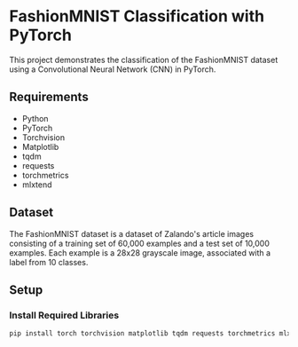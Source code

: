 # FashionMNIST Classification with PyTorch

This project demonstrates the classification of the FashionMNIST dataset using a Convolutional Neural Network (CNN) in PyTorch.

## Requirements

- Python
- PyTorch
- Torchvision
- Matplotlib
- tqdm
- requests
- torchmetrics
- mlxtend

## Dataset

The FashionMNIST dataset is a dataset of Zalando's article images consisting of a training set of 60,000 examples and a test set of 10,000 examples. Each example is a 28x28 grayscale image, associated with a label from 10 classes.

## Setup

### Install Required Libraries

```bash
pip install torch torchvision matplotlib tqdm requests torchmetrics mlxtend
